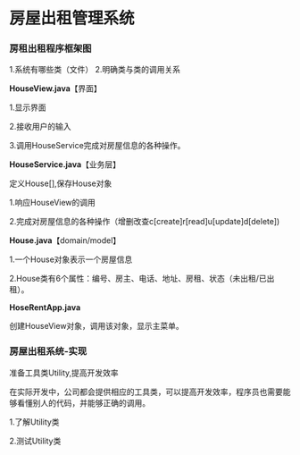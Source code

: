 # 房屋出租管理系统

### 房租出租程序框架图
1.系统有哪些类（文件）
2.明确类与类的调用关系

**HouseView.java**【界面】

1.显示界面

2.接收用户的输入

3.调用HouseService完成对房屋信息的各种操作。



**HouseService.java**【业务层】

定义House[],保存House对象

1.响应HouseView的调用

2.完成对房屋信息的各种操作（增删改查c[create]r[read]u[update]d[delete])



**House.java**【domain/model】

1.一个House对象表示一个房屋信息

2.House类有6个属性：编号、房主、电话、地址、房租、状态（未出租/已出租）。



**HoseRentApp.java**

创建HouseView对象，调用该对象，显示主菜单。



### 房屋出租系统-实现

准备工具类Utility,提高开发效率

在实际开发中，公司都会提供相应的工具类，可以提高开发效率，程序员也需要能够看懂别人的代码，并能够正确的调用。

1.了解Utility类

2.测试Utility类












